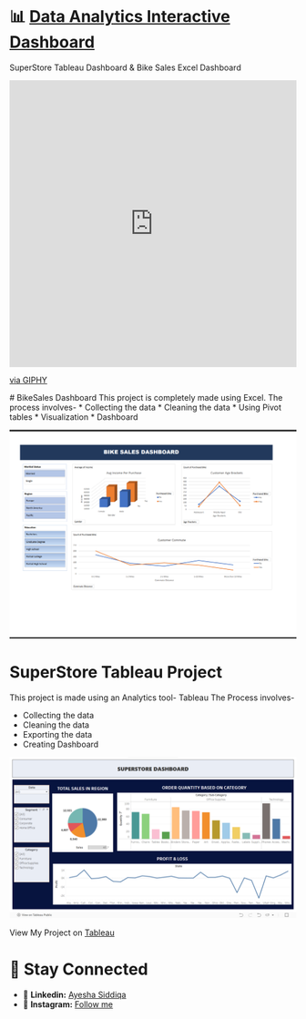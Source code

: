 # 📊 <ins>Data Analytics Interactive Dashboard</ins>
 SuperStore Tableau Dashboard & Bike Sales Excel Dashboard
<html>
<div style="width:100%;height:0;padding-bottom:100%;position:relative;"><iframe src="https://giphy.com/embed/bmQBu3aSF0DxadphkG" width="100%" height="100%" style="position:absolute" frameBorder="0" class="giphy-embed" allowFullScreen></iframe></div><p><a href="https://giphy.com/gifs/after-effects-animacion-koncepto-bmQBu3aSF0DxadphkG">via GIPHY</a></p>
</html>
# BikeSales Dashboard
This project is completely made using Excel.
The process involves- 
* Collecting the data
* Cleaning the data
* Using Pivot tables
* Visualization
* Dashboard

![](./BikeSales/Dashboard.png)

# SuperStore Tableau Project
This project is made using an Analytics tool- Tableau
The Process involves-
* Collecting the data
* Cleaning the data
* Exporting the data
* Creating Dashboard

![](./SuperStore/Dashboard.png)

View My Project on [Tableau](https://public.tableau.com/app/profile/ayesha.siddiqa8048/viz/SuperStoreDashboard_17095719073680/SUPERSTOREDASHBOARD)

 # 🤝 Stay Connected
 - 💼 **Linkedin:** [Ayesha Siddiqa](https://www.linkedin.com/in/ayesha67?utm_source=share&utm_campaign=share_via&utm_content=profile&utm_medium=android_app)
 - 📸 **Instagram:** [Follow me](https://www.instagram.com/__ayesh_7?igsh=OGQ5ZDc2ODk2ZA==)